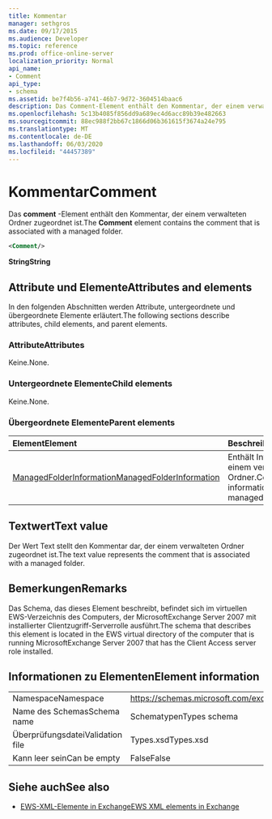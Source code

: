 ```yaml
---
title: Kommentar
manager: sethgros
ms.date: 09/17/2015
ms.audience: Developer
ms.topic: reference
ms.prod: office-online-server
localization_priority: Normal
api_name:
- Comment
api_type:
- schema
ms.assetid: be7f4b56-a741-46b7-9d72-3604514baac6
description: Das Comment-Element enthält den Kommentar, der einem verwalteten Ordner zugeordnet ist.
ms.openlocfilehash: 5c13b4085f856dd9a689ec4d6acc89b39e482663
ms.sourcegitcommit: 88ec988f2bb67c1866d06b361615f3674a24e795
ms.translationtype: MT
ms.contentlocale: de-DE
ms.lasthandoff: 06/03/2020
ms.locfileid: "44457389"
---
```

# <a name="comment"></a><span data-ttu-id="38ca6-103">Kommentar</span><span class="sxs-lookup"><span data-stu-id="38ca6-103">Comment</span></span>

<span data-ttu-id="38ca6-104">Das **comment** -Element enthält den Kommentar, der einem verwalteten Ordner zugeordnet ist.</span><span class="sxs-lookup"><span data-stu-id="38ca6-104">The **Comment** element contains the comment that is associated with a managed folder.</span></span> 
  
```xml
<Comment/>
```

 <span data-ttu-id="38ca6-105">**String**</span><span class="sxs-lookup"><span data-stu-id="38ca6-105">**String**</span></span>
## <a name="attributes-and-elements"></a><span data-ttu-id="38ca6-106">Attribute und Elemente</span><span class="sxs-lookup"><span data-stu-id="38ca6-106">Attributes and elements</span></span>

<span data-ttu-id="38ca6-107">In den folgenden Abschnitten werden Attribute, untergeordnete und übergeordnete Elemente erläutert.</span><span class="sxs-lookup"><span data-stu-id="38ca6-107">The following sections describe attributes, child elements, and parent elements.</span></span>
  
### <a name="attributes"></a><span data-ttu-id="38ca6-108">Attribute</span><span class="sxs-lookup"><span data-stu-id="38ca6-108">Attributes</span></span>

<span data-ttu-id="38ca6-109">Keine.</span><span class="sxs-lookup"><span data-stu-id="38ca6-109">None.</span></span>
  
### <a name="child-elements"></a><span data-ttu-id="38ca6-110">Untergeordnete Elemente</span><span class="sxs-lookup"><span data-stu-id="38ca6-110">Child elements</span></span>

<span data-ttu-id="38ca6-111">Keine.</span><span class="sxs-lookup"><span data-stu-id="38ca6-111">None.</span></span>
  
### <a name="parent-elements"></a><span data-ttu-id="38ca6-112">Übergeordnete Elemente</span><span class="sxs-lookup"><span data-stu-id="38ca6-112">Parent elements</span></span>

|<span data-ttu-id="38ca6-113">**Element**</span><span class="sxs-lookup"><span data-stu-id="38ca6-113">**Element**</span></span>|<span data-ttu-id="38ca6-114">**Beschreibung**</span><span class="sxs-lookup"><span data-stu-id="38ca6-114">**Description**</span></span>|
|:-----|:-----|
|[<span data-ttu-id="38ca6-115">ManagedFolderInformation</span><span class="sxs-lookup"><span data-stu-id="38ca6-115">ManagedFolderInformation</span></span>](managedfolderinformation.md) <br/> |<span data-ttu-id="38ca6-116">Enthält Informationen zu einem verwalteten Ordner.</span><span class="sxs-lookup"><span data-stu-id="38ca6-116">Contains information about a managed folder.</span></span>  <br/> |
   
## <a name="text-value"></a><span data-ttu-id="38ca6-117">Textwert</span><span class="sxs-lookup"><span data-stu-id="38ca6-117">Text value</span></span>

<span data-ttu-id="38ca6-118">Der Wert Text stellt den Kommentar dar, der einem verwalteten Ordner zugeordnet ist.</span><span class="sxs-lookup"><span data-stu-id="38ca6-118">The text value represents the comment that is associated with a managed folder.</span></span>
  
## <a name="remarks"></a><span data-ttu-id="38ca6-119">Bemerkungen</span><span class="sxs-lookup"><span data-stu-id="38ca6-119">Remarks</span></span>

<span data-ttu-id="38ca6-120">Das Schema, das dieses Element beschreibt, befindet sich im virtuellen EWS-Verzeichnis des Computers, der MicrosoftExchange Server 2007 mit installierter Clientzugriff-Serverrolle ausführt.</span><span class="sxs-lookup"><span data-stu-id="38ca6-120">The schema that describes this element is located in the EWS virtual directory of the computer that is running MicrosoftExchange Server 2007 that has the Client Access server role installed.</span></span>
  
## <a name="element-information"></a><span data-ttu-id="38ca6-121">Informationen zu Elementen</span><span class="sxs-lookup"><span data-stu-id="38ca6-121">Element information</span></span>

|||
|:-----|:-----|
|<span data-ttu-id="38ca6-122">Namespace</span><span class="sxs-lookup"><span data-stu-id="38ca6-122">Namespace</span></span>  <br/> |https://schemas.microsoft.com/exchange/services/2006/types  <br/> |
|<span data-ttu-id="38ca6-123">Name des Schemas</span><span class="sxs-lookup"><span data-stu-id="38ca6-123">Schema name</span></span>  <br/> |<span data-ttu-id="38ca6-124">Schematypen</span><span class="sxs-lookup"><span data-stu-id="38ca6-124">Types schema</span></span>  <br/> |
|<span data-ttu-id="38ca6-125">Überprüfungsdatei</span><span class="sxs-lookup"><span data-stu-id="38ca6-125">Validation file</span></span>  <br/> |<span data-ttu-id="38ca6-126">Types.xsd</span><span class="sxs-lookup"><span data-stu-id="38ca6-126">Types.xsd</span></span>  <br/> |
|<span data-ttu-id="38ca6-127">Kann leer sein</span><span class="sxs-lookup"><span data-stu-id="38ca6-127">Can be empty</span></span>  <br/> |<span data-ttu-id="38ca6-128">False</span><span class="sxs-lookup"><span data-stu-id="38ca6-128">False</span></span>  <br/> |
   
## <a name="see-also"></a><span data-ttu-id="38ca6-129">Siehe auch</span><span class="sxs-lookup"><span data-stu-id="38ca6-129">See also</span></span>



- [<span data-ttu-id="38ca6-130">EWS-XML-Elemente in Exchange</span><span class="sxs-lookup"><span data-stu-id="38ca6-130">EWS XML elements in Exchange</span></span>](ews-xml-elements-in-exchange.md)

